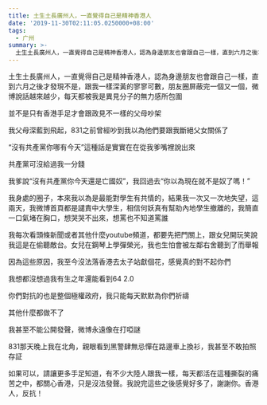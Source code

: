 ```yaml
---
title: 土生土長廣州人，一直覺得自己是精神香港人
date: '2019-11-30T02:11:05.0250000+08:00'
tags:
  - 广州
summary: >-
  土生土長廣州人，一直覺得自己是精神香港人，認為身邊朋友也會跟自己一樣，直到六月之後才發現不是，跟我一樣深黃的寥寥可數，朋友圈屏蔽完一個又一個，微博說話越來越少，每天都被我是異見分子的無力感所包圍
---
```

土生土長廣州人，一直覺得自己是精神香港人，認為身邊朋友也會跟自己一樣，直到六月之後才發現不是，跟我一樣深黃的寥寥可數，朋友圈屏蔽完一個又一個，微博說話越來越少，每天都被我是異見分子的無力感所包圍

並不是只有香港手足才會跟政見不一樣的父母吵架

我父母深藍到飛起，831之前曾經吵到我以為他們要跟我斷絕父女關係了

“沒有共產黨你哪有今天”這種話是實實在在從我爹嘴裡說出來

共產黨可沒給過我一分錢

我爹說“沒有共產黨你今天還是亡國奴”，我回過去“你以為現在就不是奴了嗎！”

我身處的圈子，本來我以為是最能對學生有共情的，結果我一次又一次地失望，這兩天，我微博首頁都是譴責中大學生，相信何妖真有幫助內地學生撤離的，我簡直一口氣堵在胸口，想哭哭不出來，想罵也不知道罵誰

我每次看頭條新聞或者其他什麼youtube頻道，都要先把門關上，跟女兒開玩笑說我這是在偷聽敵台。女兒在鋼琴上學彈榮光，我也生怕會被左鄰右舍聽到了而舉報

因為這些原因，我至今沒法落香港去太子站獻個花，感覺真的對不起你們

我想都沒想過我有生之年還能看到64 2.0

你們對抗的也是整個極權政府，我只能每天默默為你們祈禱

其他什麼都做不了

我甚至不能公開發聲，微博永遠像在打啞謎

831那天晚上我在北角，親眼看到黑警肆無忌憚在路邊車上換衫，我甚至不敢拍照存証

如果可以，請讓更多手足知道，有不少大陸人跟我一樣，每天都活在這種撕裂的痛苦之中，都關心香港，只是沒法發聲。我說完這些之後感覺好多了，謝謝你。香港人，反抗！
